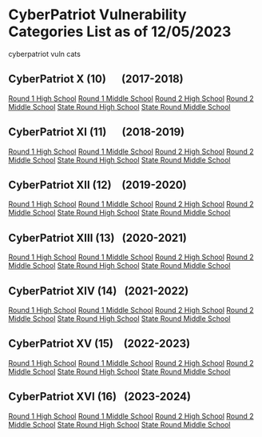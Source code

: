 # CyberPatriot Vulnerability Categories List as of 12/05/2023
cyberpatriot vuln cats

## CyberPatriot X    (10)  &emsp; (2017-2018)
[Round 1 High School]()
[Round 1 Middle School]()
[Round 2 High School]()
[Round 2 Middle School]()
[State Round High School]()
[State Round Middle School]()

## CyberPatriot XI   (11)  &emsp; (2018-2019)
[Round 1 High School]()
[Round 1 Middle School]()
[Round 2 High School]()
[Round 2 Middle School]()
[State Round High School]()
[State Round Middle School]()


## CyberPatriot XII  (12)  &ensp; (2019-2020)
[Round 1 High School]()
[Round 1 Middle School]()
[Round 2 High School]()
[Round 2 Middle School]()
[State Round High School]()
[State Round Middle School]()


## CyberPatriot XIII (13)   &nbsp; (2020-2021)
[Round 1 High School]()
[Round 1 Middle School]()
[Round 2 High School]()
[Round 2 Middle School]()
[State Round High School]()
[State Round Middle School]()


## CyberPatriot XIV  (14)   &nbsp; (2021-2022)
[Round 1 High School]()
[Round 1 Middle School]()
[Round 2 High School]()
[Round 2 Middle School]()
[State Round High School]()
[State Round Middle School]()


## CyberPatriot XV   (15)   &ensp; (2022-2023)
[Round 1 High School]()
[Round 1 Middle School]()
[Round 2 High School]()
[Round 2 Middle School]()
[State Round High School]()
[State Round Middle School]()


## CyberPatriot XVI  (16)   &nbsp; (2023-2024)
[Round 1 High School]()
[Round 1 Middle School]()
[Round 2 High School]()
[Round 2 Middle School]()
[State Round High School]()
[State Round Middle School]()